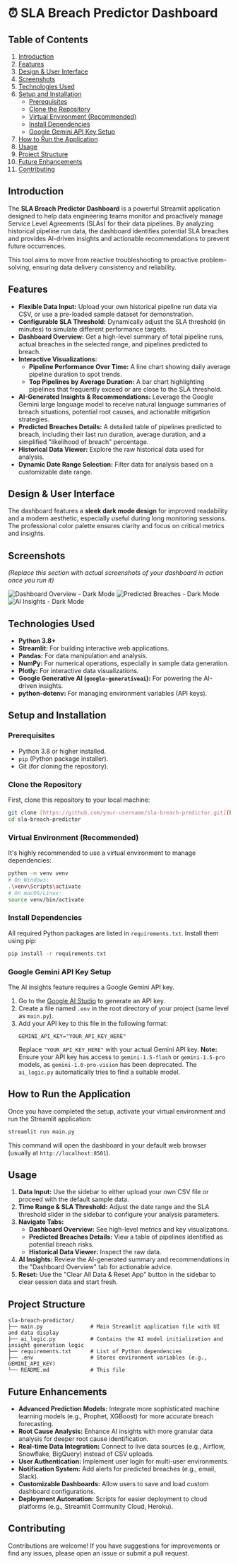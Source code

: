 # ⏰ SLA Breach Predictor Dashboard

## Table of Contents
1.  [Introduction](#introduction)
2.  [Features](#features)
3.  [Design & User Interface](#design--user-interface)
4.  [Screenshots](#screenshots)
5.  [Technologies Used](#technologies-used)
6.  [Setup and Installation](#setup-and-installation)
    * [Prerequisites](#prerequisites)
    * [Clone the Repository](#clone-the-repository)
    * [Virtual Environment (Recommended)](#virtual-environment-recommended)
    * [Install Dependencies](#install-dependencies)
    * [Google Gemini API Key Setup](#google-gemini-api-key-setup)
7.  [How to Run the Application](#how-to-run-the-application)
8.  [Usage](#usage)
9.  [Project Structure](#project-structure)
10. [Future Enhancements](#future-enhancements)
11. [Contributing](#contributing)

## Introduction
The **SLA Breach Predictor Dashboard** is a powerful Streamlit application designed to help data engineering teams monitor and proactively manage Service Level Agreements (SLAs) for their data pipelines. By analyzing historical pipeline run data, the dashboard identifies potential SLA breaches and provides AI-driven insights and actionable recommendations to prevent future occurrences.

This tool aims to move from reactive troubleshooting to proactive problem-solving, ensuring data delivery consistency and reliability.

## Features
* **Flexible Data Input:** Upload your own historical pipeline run data via CSV, or use a pre-loaded sample dataset for demonstration.
* **Configurable SLA Threshold:** Dynamically adjust the SLA threshold (in minutes) to simulate different performance targets.
* **Dashboard Overview:** Get a high-level summary of total pipeline runs, actual breaches in the selected range, and pipelines predicted to breach.
* **Interactive Visualizations:**
    * **Pipeline Performance Over Time:** A line chart showing daily average pipeline duration to spot trends.
    * **Top Pipelines by Average Duration:** A bar chart highlighting pipelines that frequently exceed or are close to the SLA threshold.
* **AI-Generated Insights & Recommendations:** Leverage the Google Gemini large language model to receive natural language summaries of breach situations, potential root causes, and actionable mitigation strategies.
* **Predicted Breaches Details:** A detailed table of pipelines predicted to breach, including their last run duration, average duration, and a simplified "likelihood of breach" percentage.
* **Historical Data Viewer:** Explore the raw historical data used for analysis.
* **Dynamic Date Range Selection:** Filter data for analysis based on a customizable date range.

## Design & User Interface
The dashboard features a **sleek dark mode design** for improved readability and a modern aesthetic, especially useful during long monitoring sessions. The professional color palette ensures clarity and focus on critical metrics and insights.

## Screenshots
*(Replace this section with actual screenshots of your dashboard in action once you run it)*

![Dashboard Overview - Dark Mode](path/to/your/screenshot_overview.png)
![Predicted Breaches - Dark Mode](path/to/your/screenshot_details.png)
![AI Insights - Dark Mode](path/to/your/screenshot_ai_insights.png)

## Technologies Used
* **Python 3.8+**
* **Streamlit:** For building interactive web applications.
* **Pandas:** For data manipulation and analysis.
* **NumPy:** For numerical operations, especially in sample data generation.
* **Plotly:** For interactive data visualizations.
* **Google Generative AI (`google-generativeai`):** For powering the AI-driven insights.
* **python-dotenv:** For managing environment variables (API keys).

## Setup and Installation

### Prerequisites
* Python 3.8 or higher installed.
* `pip` (Python package installer).
* Git (for cloning the repository).

### Clone the Repository
First, clone this repository to your local machine:
```bash
git clone [https://github.com/your-username/sla-breach-predictor.git](https://github.com/your-username/sla-breach-predictor.git)
cd sla-breach-predictor
````

### Virtual Environment (Recommended)

It's highly recommended to use a virtual environment to manage dependencies:

```bash
python -m venv venv
# On Windows:
.\venv\Scripts\activate
# On macOS/Linux:
source venv/bin/activate
```

### Install Dependencies

All required Python packages are listed in `requirements.txt`. Install them using pip:

```bash
pip install -r requirements.txt
```

### Google Gemini API Key Setup

The AI insights feature requires a Google Gemini API key.

1.  Go to the [Google AI Studio](https://aistudio.google.com/app/apikey) to generate an API key.
2.  Create a file named `.env` in the root directory of your project (same level as `main.py`).
3.  Add your API key to this file in the following format:
    ```
    GEMINI_API_KEY="YOUR_API_KEY_HERE"
    ```
    Replace `"YOUR_API_KEY_HERE"` with your actual Gemini API key.
    **Note:** Ensure your API key has access to `gemini-1.5-flash` or `gemini-1.5-pro` models, as `gemini-1.0-pro-vision` has been deprecated. The `ai_logic.py` automatically tries to find a suitable model.

## How to Run the Application

Once you have completed the setup, activate your virtual environment and run the Streamlit application:

```bash
streamlit run main.py
```

This command will open the dashboard in your default web browser (usually at `http://localhost:8501`).

## Usage

1.  **Data Input:** Use the sidebar to either upload your own CSV file or proceed with the default sample data.
2.  **Time Range & SLA Threshold:** Adjust the date range and the SLA threshold slider in the sidebar to configure your analysis parameters.
3.  **Navigate Tabs:**
      * **Dashboard Overview:** See high-level metrics and key visualizations.
      * **Predicted Breaches Details:** View a table of pipelines identified as potential breach risks.
      * **Historical Data Viewer:** Inspect the raw data.
4.  **AI Insights:** Review the AI-generated summary and recommendations in the "Dashboard Overview" tab for actionable advice.
5.  **Reset:** Use the "Clear All Data & Reset App" button in the sidebar to clear session data and start fresh.

## Project Structure

```
sla-breach-predictor/
├── main.py               # Main Streamlit application file with UI and data display
├── ai_logic.py           # Contains the AI model initialization and insight generation logic
├── requirements.txt      # List of Python dependencies
├── .env                  # Stores environment variables (e.g., GEMINI_API_KEY)
└── README.md             # This file
```

## Future Enhancements

  * **Advanced Prediction Models:** Integrate more sophisticated machine learning models (e.g., Prophet, XGBoost) for more accurate breach forecasting.
  * **Root Cause Analysis:** Enhance AI insights with more granular data analysis for deeper root cause identification.
  * **Real-time Data Integration:** Connect to live data sources (e.g., Airflow, Snowflake, BigQuery) instead of CSV uploads.
  * **User Authentication:** Implement user login for multi-user environments.
  * **Notification System:** Add alerts for predicted breaches (e.g., email, Slack).
  * **Customizable Dashboards:** Allow users to save and load custom dashboard configurations.
  * **Deployment Automation:** Scripts for easier deployment to cloud platforms (e.g., Streamlit Community Cloud, Heroku).

## Contributing

Contributions are welcome\! If you have suggestions for improvements or find any issues, please open an issue or submit a pull request.
